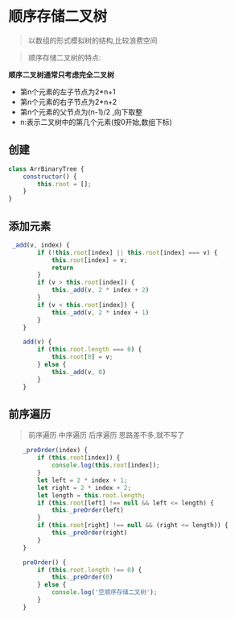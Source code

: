 # 顺序存储二叉树

> 以数组的形式模拟树的结构,比较浪费空间

> 顺序存储二叉树的特点:

**顺序二叉树通常只考虑完全二叉树**

+ 第n个元素的左子节点为2*n+1
+ 第n个元素的右子节点为2*n+2
+ 第n个元素的父节点为(n-1)/2 ,向下取整
+ n:表示二叉树中的第几个元素(按0开始,数组下标)

## 创建
```javascript
class ArrBinaryTree {
    constructor() {
        this.root = [];
    }
}
```
## 添加元素
```javascript
 _add(v, index) {
        if (!this.root[index] || this.root[index] === v) {
            this.root[index] = v;
            return
        }
        if (v > this.root[index]) {
            this._add(v, 2 * index + 2)
        }
        if (v < this.root[index]) {
            this._add(v, 2 * index + 1)
        }
    }

    add(v) {
        if (this.root.length === 0) {
            this.root[0] = v;
        } else {
            this._add(v, 0)
        }
    }
```
## 前序遍历

>  前序遍历 中序遍历 后序遍历 思路差不多,就不写了

```javascript
    _preOrder(index) {
        if (this.root[index]) {
            console.log(this.root[index]);
        }
        let left = 2 * index + 1;
        let right = 2 * index + 2;
        let length = this.root.length;
        if (this.root[left] !== null && left <= length) {
            this._preOrder(left)
        }
        if (this.root[right] !== null && (right <= length)) {
            this._preOrder(right)
        }
    }

    preOrder() {
        if (this.root.length !== 0) {
            this._preOrder(0)
        } else {
            console.log('空顺序存储二叉树');
        }
    }
```
